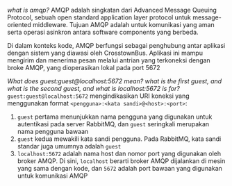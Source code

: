 *what is amqp?*
AMQP adalah singkatan dari Advanced Message Queuing Protocol, sebuah open standard application layer protocol untuk message-oriented middleware. Tujuan AMQP adalah untuk komunikasi yang aman serta operasi asinkron antara software components yang berbeda.

Di dalam konteks kode, AMQP berfungsi sebagai penghubung antar aplikasi dengan sistem yang diawasi oleh CrosstownBus. Aplikasi ini mampu mengirim dan menerima pesan melalui antrian yang terkoneksi dengan broke AMQP, yang dioperasikan lokal pada port 5672

*What does guest:guest@localhost:5672 mean? what is the first guest, and what is the second guest, and what is localhost:5672 is for?*
`guest:guest@localhost:5672` mengindikasikan URI koneksi yang menggunakan format `<pengguna>:<kata sandi>@<host>:<port>`:

1. `guest` pertama menunjukkan nama pengguna yang digunakan untuk autentikasi pada server RabbitMQ, dan `guest` seringkali merupakan nama pengguna bawaan
2. `guest` kedua mewakili kata sandi pengguna. Pada RabbitMQ, kata sandi standar juga umumnya adalah `guest`
3. `localhost:5672` adalah nama host dan nomor port yang digunakan oleh broker AMQP. Di sini, `localhost` berarti broker AMQP dijalankan di mesin yang sama dengan kode, dan `5672` adalah port bawaan yang digunakan untuk komunikasi AMQP